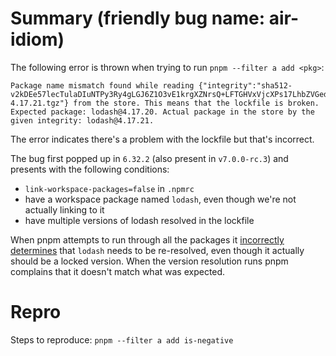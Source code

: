 # Summary (friendly bug name: air-idiom)

The following error is thrown when trying to run `pnpm --filter a add <pkg>`:
```
Package name mismatch found while reading {"integrity":"sha512-v2kDEe57lecTulaDIuNTPy3Ry4gLGJ6Z1O3vE1krgXZNrsQ+LFTGHVxVjcXPs17LhbZVGedAJv8XZ1tvj5FvSg==","registry":"https://registry.npmjs.org/","tarball":"https://registry.npmjs.org/lodash/-/lodash-4.17.21.tgz"} from the store. This means that the lockfile is broken. Expected package: lodash@4.17.20. Actual package in the store by the given integrity: lodash@4.17.21.
```

The error indicates there's a problem with the lockfile but that's incorrect.

The bug first popped up in `6.32.2` (also present in `v7.0.0-rc.3`) and
presents with the following conditions:
- `link-workspace-packages=false` in `.npmrc`
- have a workspace package named `lodash`, even though we're not actually linking to it
- have multiple versions of lodash resolved in the lockfile

When pnpm attempts to run through all the packages it [incorrectly determines][0]
that `lodash` needs to be re-resolved, even though it actually should be a
locked version. When the version resolution runs pnpm complains that it doesn't
match what was expected.

# Repro

Steps to reproduce:
`pnpm --filter a add is-negative`






[0]: https://github.com/pnpm/pnpm/blob/v7.0.0-rc.3/packages/resolve-dependencies/src/resolveDependencies.ts#L284-L290
